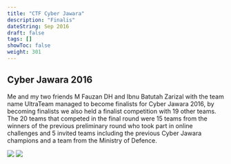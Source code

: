 ```yaml
---
title: "CTF Cyber Jawara"
description: "Finalis"
dateString: Sep 2016
draft: false
tags: []
showToc: false
weight: 301
--- 
```

## Cyber Jawara 2016

Me and my two friends M Fauzan DH and Ibnu Batutah Zarizal with the team name UltraTeam managed to become finalists for Cyber Jawara 2016, by becoming finalists we also held a finalist competition with 19 other teams.
<br>
The 20 teams that competed in the final round were 15 teams from the winners of the previous preliminary round who took part in online challenges and 5 invited teams including the previous Cyber Jawara champions and a team from the Ministry of Defence.

![](/achievement/cj2016/cj2016.jpg)
![](/achievement/cj2016/cj2016-2.jpg)